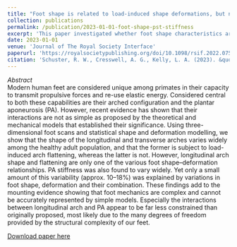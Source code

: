 ```yaml
---
title: "Foot shape is related to load-induced shape deformations, but neither are good predictors of plantar soft tissue stiffness"
collection: publications
permalink: /publication/2023-01-01-foot-shape-pst-stiffness
excerpt: 'This paper investigated whether foot shape characteristics are related to foot deformations and whether either of the two, or their combination, could predict plantar soft tissue stiffness.'
date: 2023-01-01
venue: 'Journal of The Royal Society Interface'
paperurl: 'https://royalsocietypublishing.org/doi/10.1098/rsif.2022.0758'
citation: 'Schuster, R. W., Cresswell, A. G., Kelly, L. A. (2023). &quot;Foot shape is related to load-induced shape deformations, but neither are good predictors of plantar soft tissue stiffness.&quot; <i>Journal of The Royal Society Interface</i>. 20(198).'
---
```

*Abstract*  
Modern human feet are considered unique among primates in their capacity to transmit propulsive forces and re-use elastic energy. Considered central to both these capabilities are their arched configuration and the plantar aponeurosis (PA). However, recent evidence has shown that their interactions are not as simple as proposed by the theoretical and mechanical models that established their significance. Using three-dimensional foot scans and statistical shape and deformation modelling, we show that the shape of the longitudinal and transverse arches varies widely among the healthy adult population, and that the former is subject to load-induced arch flattening, whereas the latter is not. However, longitudinal arch shape and flattening are only one of the various foot shape–deformation relationships. PA stiffness was also found to vary widely. Yet only a small amount of this variability (approx. 10–18%) was explained by variations in foot shape, deformation and their combination. These findings add to the mounting evidence showing that foot mechanics are complex and cannot be accurately represented by simple models. Especially the interactions between longitudinal arch and PA appear to be far less constrained than originally proposed, most likely due to the many degrees of freedom provided by the structural complexity of our feet.

[Download paper here](http://robertwschuster.github.io/files/paper1.pdf)
